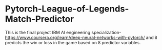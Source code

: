 # Pytorch-League-of-Legends-Match-Predictor
This is the final project IBM AI engineering specialization- https://www.coursera.org/learn/deep-neural-networks-with-pytorch/ and it predicts the win or loss in the game based on 8 predictor variables. 
